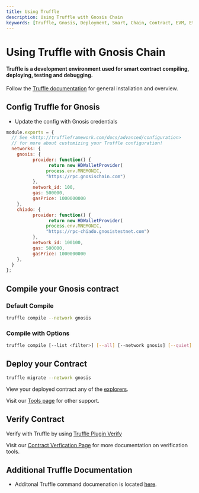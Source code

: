```yaml
--- 
title: Using Truffle
description: Using Truffle with Gnosis Chain
keywords: [Truffle, Gnosis, Deployment, Smart, Chain, Contract, EVM, Ethereum, Guide]
---
```


# Using Truffle with Gnosis Chain

#### Truffle is a development environment used for smart contract compiling, deploying, testing and debugging.

Follow the [Truffle documentation](https://trufflesuite.com/docs/truffle/) for general installation and overview. 

## Config Truffle for Gnosis

- Update the config with Gnosis credentials

```js showLineNumbers title=truffle-config.js
module.exports = {
  // See <http://truffleframework.com/docs/advanced/configuration>
  // for more about customizing your Truffle configuration!
  networks: {
    gnosis: {
          provider: function() {
                return new HDWalletProvider(
               process.env.MNEMONIC,
               "https://rpc.gnosischain.com")
          },
          network_id: 100,
          gas: 500000,
          gasPrice: 1000000000
    },
    chiado: {
          provider: function() {
                return new HDWalletProvider(
               process.env.MNEMONIC,
               "https://rpc-chiado.gnosistestnet.com")
          },
          network_id: 100100,
          gas: 500000,
          gasPrice: 1000000000
    },
  }
};
```

## Compile your Gnosis contract

### Default Compile

```bash
truffle compile --network gnosis
```

### Compile with Options

```bash
truffle compile [--list <filter>] [--all] [--network gnosis] [--quiet]
```

## Deploy your Contract

```bash
truffle migrate --network gnosis
```

View your deployed contract any of the [explorers](/tools/explorers).

Visit our [Tools page](/tools) for other support.

## Verify Contract

Verify with Truffle by using [Truffle Plugin Verify](https://trufflesuite.com/docs/truffle/reference/truffle-commands/#deploy)

Visit our [Contract Verfication Page](/developers/verify/) for more documentation on verification tools.

## Additional Truffle Documentation

- Additonal Truffle command documenation is located [here](https://trufflesuite.com/docs/truffle/reference/truffle-commands/#deploy).
